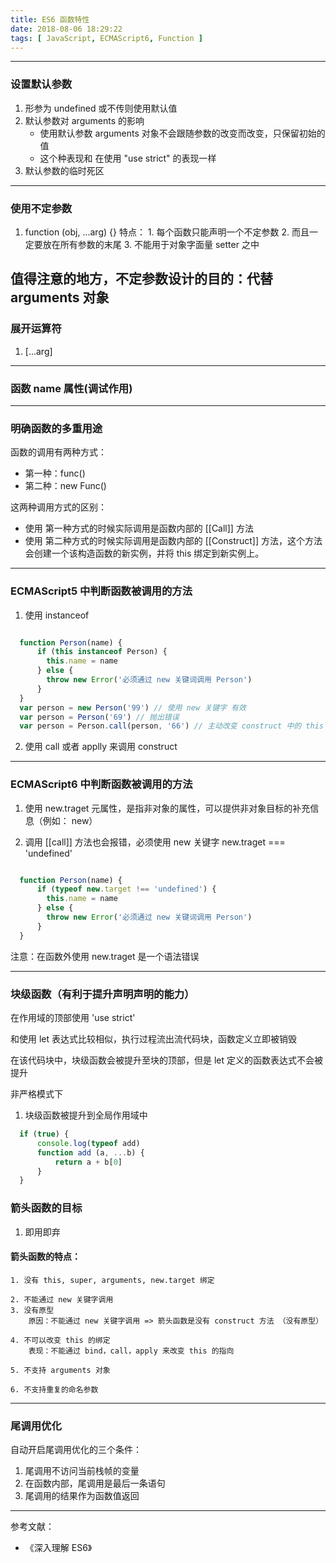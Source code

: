 ```yaml
---
title: ES6 函数特性
date: 2018-08-06 18:29:22
tags: [ JavaScript, ECMAScript6, Function ]
---
```


---------

### 设置默认参数
  1. 形参为 undefined 或不传则使用默认值
  2. 默认参数对 arguments 的影响
     - 使用默认参数 arguments 对象不会跟随参数的改变而改变，只保留初始的值
     - 这个种表现和 在使用 "use strict" 的表现一样
  3. 默认参数的临时死区
---------

### 使用不定参数

  1. function (obj, ...arg) {}
  特点：
    1. 每个函数只能声明一个不定参数
    2. 而且一定要放在所有参数的末尾
    3. 不能用于对象字面量 setter 之中

  值得注意的地方，不定参数设计的目的：代替 arguments 对象
---------

### 展开运算符
  1. [...arg]
---------

### 函数 name 属性(调试作用)
---------

### 明确函数的多重用途

函数的调用有两种方式：
  * 第一种：func()
  * 第二种：new Func()

这两种调用方式的区别：
  * 使用 第一种方式的时候实际调用是函数内部的 [[Call]] 方法
  * 使用 第二种方式的时候实际调用是函数内部的 [[Construct]] 方法，这个方法会创建一个该构造函数的新实例，并将 this 绑定到新实例上。
---------

### ECMAScript5 中判断函数被调用的方法
  1. 使用 instanceof

```js

  function Person(name) {
      if (this instanceof Person) {
        this.name = name
      } else {
        throw new Error('必须通过 new 关键词调用 Person')
      }
  }
  var person = new Person('99') // 使用 new 关键字 有效
  var person = Person('69') // 抛出错误
  var person = Person.call(person, '66') // 主动改变 construct 中的 this 绑定 有效

```

  2. 使用 call 或者 applly 来调用 construct
---------

### ECMAScript6 中判断函数被调用的方法

  1. 使用 new.traget 元属性，是指非对象的属性，可以提供非对象目标的补充信息（例如： new）

  2. 调用 [[call]] 方法也会报错，必须使用 new 关键字 new.traget === 'undefined'

```js

  function Person(name) {
      if (typeof new.target !== 'undefined') {
        this.name = name
      } else {
        throw new Error('必须通过 new 关键词调用 Person')
      }
  }

```

  注意：在函数外使用 new.traget 是一个语法错误

---------

### 块级函数（有利于提升声明声明的能力）

在作用域的顶部使用 'use strict'


和使用 let 表达式比较相似，执行过程流出流代码块，函数定义立即被销毁

在该代码块中，块级函数会被提升至块的顶部，但是 let 定义的函数表达式不会被提升

非严格模式下
  1. 块级函数被提升到全局作用域中

```js
  if (true) {
      console.log(typeof add)
      function add (a, ...b) {
          return a + b[0]
      }
  }
```

### 箭头函数的目标

  1. 即用即弃

  #### 箭头函数的特点：

    1. 没有 this, super, arguments, new.target 绑定

    2. 不能通过 new 关键字调用
    3. 没有原型
        原因：不能通过 new 关键字调用 => 箭头函数是没有 construct 方法 （没有原型）

    4. 不可以改变 this 的绑定
        表现：不能通过 bind，call，apply 来改变 this 的指向

    5. 不支持 arguments 对象

    6. 不支持重复的命名参数

---------

### 尾调用优化
  自动开启尾调用优化的三个条件：

  1. 尾调用不访问当前栈帧的变量
  2. 在函数内部，尾调用是最后一条语句
  3. 尾调用的结果作为函数值返回
---------  

参考文献：

* 《深入理解 ES6》
